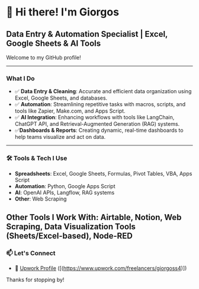 # 👋 Hi there! I'm Giorgos

##  Data Entry & Automation Specialist | Excel, Google Sheets & AI Tools

Welcome to my GitHub profile!

---

###  What I Do

- ✅ **Data Entry & Cleaning**: Accurate and efficient data organization using Excel, Google Sheets, and databases.
- ✅ **Automation**: Streamlining repetitive tasks with macros, scripts, and tools like Zapier, Make.com, and Apps Script.
- ✅ **AI Integration**: Enhancing workflows with tools like LangChain, ChatGPT API, and Retrieval-Augmented Generation (RAG) systems.
- ✅**Dashboards & Reports**: Creating dynamic, real-time dashboards to help teams visualize and act on data.

---

### 🛠 Tools & Tech I Use

- **Spreadsheets**: Excel, Google Sheets, Formulas, Pivot Tables, VBA, Apps Script  
- **Automation**: Python, Google Apps Script  
- **AI**: OpenAI APIs, Langflow, RAG systems  
- **Other**: Web Scraping

Other Tools I Work With:
Airtable, Notion, Web Scraping, Data Visualization Tools (Sheets/Excel-based), Node-RED
---

### 📫 Let's Connect

- 💼 [Upwork Profile](#) ([(https://www.upwork.com/freelancers/giorgoss4)])

Thanks for stopping by!


